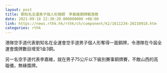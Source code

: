 ```yaml
---
layout: post
title: 劉知名全運男子個人形摘銅　李嘉維銅牌戰落敗
date: 2021-09-18 22:30:20.000000000 +08:00
link: https://news.rthk.hk/rthk/ch/component/k2/1611234-20210918.htm
categories: rthk
---
```


港隊空手道代表劉知名在全運會空手道男子個人形奪得一面銅牌，令港隊在今屆全運會獎牌數目增至1金3銅。

另一名空手道代表李嘉維，就在男子75公斤以下級別賽事銅牌賽，不敵山西的高璇儀，無緣獎牌。
